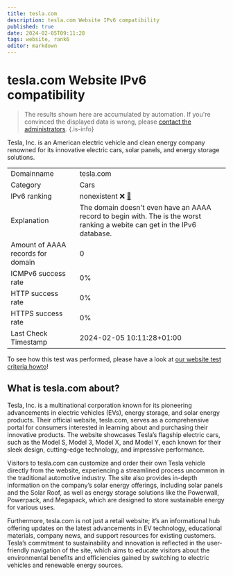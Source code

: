 ```yaml
---
title: tesla.com
description: tesla.com Website IPv6 compatibility
published: true
date: 2024-02-05T09:11:28
tags: website, rank6
editor: markdown
---
```


# tesla.com Website IPv6 compatibility

> The results shown here are accumulated by automation. If you're convinced the displayed data is wrong, please [contact the administrators](/howto/chat). 
{.is-info}

Tesla, Inc. is an American electric vehicle and clean energy company renowned for its innovative electric cars, solar panels, and energy storage solutions.


|   |   |
| - | - |
| Domainname | tesla.com
| Category | Cars |
| IPv6 ranking | nonexistent :x: [🔗](/howto/ranking) |
| Explanation | The domain doesn't even have an AAAA record to begin with. The is the worst ranking a webite can get in the IPv6 database. |
| Amount of AAAA records for domain | 0 |
| ICMPv6 success rate | 0%|
| HTTP success rate | 0% |
| HTTPS success rate | 0% |
| Last Check Timestamp | 2024-02-05 10:11:28+01:00 |

To see how this test was performed, please have a look at [our website test criteria howto](/howto/testcriteria/website)!


## What is tesla.com about?
Tesla, Inc. is a multinational corporation known for its pioneering advancements in electric vehicles (EVs), energy storage, and solar energy products. Their official website, tesla.com, serves as a comprehensive portal for consumers interested in learning about and purchasing their innovative products. The website showcases Tesla’s flagship electric cars, such as the Model S, Model 3, Model X, and Model Y, each known for their sleek design, cutting-edge technology, and impressive performance.

Visitors to tesla.com can customize and order their own Tesla vehicle directly from the website, experiencing a streamlined process uncommon in the traditional automotive industry. The site also provides in-depth information on the company’s solar energy offerings, including solar panels and the Solar Roof, as well as energy storage solutions like the Powerwall, Powerpack, and Megapack, which are designed to store sustainable energy for various uses.

Furthermore, tesla.com is not just a retail website; it’s an informational hub offering updates on the latest advancements in EV technology, educational materials, company news, and support resources for existing customers. Tesla’s commitment to sustainability and innovation is reflected in the user-friendly navigation of the site, which aims to educate visitors about the environmental benefits and efficiencies gained by switching to electric vehicles and renewable energy sources.


